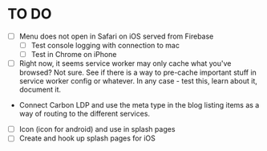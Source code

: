 # TO DO

- [ ] Menu does not open in Safari on iOS served from Firebase
  - [ ] Test console logging with connection to mac
  - [ ] Test in Chrome on iPhone
- [ ] Right now, it seems service worker may only cache what you've browsed? Not sure. See if there is a way 
to pre-cache important stuff in service worker config or whatever. In any case - test this, learn about it,
document it.
- Connect Carbon LDP and use the meta type in the blog listing items as a way of routing to the different services.
- [ ] Icon (icon for android) and use in splash pages
- [ ] Create and hook up splash pages for iOS
